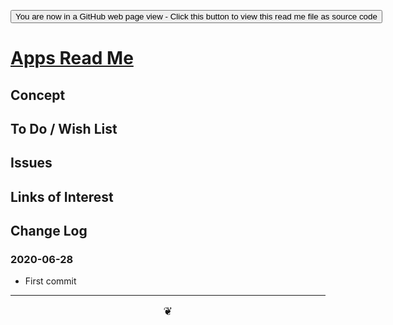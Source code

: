<span style=display:none; >[You are now in a GitHub source code view - click this link to view Read Me file as a web page]( https://theo-armour.github.io/2020/apps/readme.html  "View file as a web page." ) </span>

<div><input type=button onclick=window.location.href="https://github.com/theo-armour/2020/tree/master/apps/";
value='You are now in a GitHub web page view - Click this button to view this read me file as source code' ></div>


# [Apps Read Me]( https://theo-armour.github.io/2020/#apps/README.md )

<!--@@@
<div style=height:300px;overflow:hidden;width:100%;resize:both; ><iframe src=https://theo-armour.github.io/2020/apps/california-dasymetry height=100% width=100% ></iframe></div>
_California Dasymetry_

### Full Screen: [California Dasymetry]( https://theo-armour.github.io/2020/apps/california-dasymetry )
@@@-->


## Concept


## To Do / Wish List


## Issues


## Links of Interest


## Change Log


### 2020-06-28

* First commit


***

<center title="hello!" ><a href=javascript:window.scrollTo(0,0); style=font-size:2ch;text-decoration:none; > ❦ </a></center>
